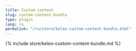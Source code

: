 ```yaml
---
title: Custom content
slug: custom-content-bundle
type: plugin
lang: ru
permalink: "/ru/store/keleo-custom-content-bundle.html"
---
```


{% include store/keleo-custom-content-bundle.md %}
